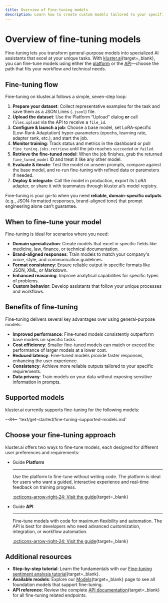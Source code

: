 ```yaml
---
title: Overview of Fine-tuning models
description: Learn how to create custom models tailored to your specific tasks by fine-tuning foundation models with your own data using the kluster.ai platform.
---
```


# Overview of fine-tuning models

Fine-tuning lets you transform general-purpose models into specialized AI assistants that excel at your unique tasks. With [kluster.ai](https://www.kluster.ai/){target=\_blank}, you can fine-tune models using either the [platform](/get-started/fine-tuning/platform/) or the [API](/get-started/fine-tuning/api/)—choose the path that fits your workflow and technical needs.

## Fine-tuning flow

Fine-tuning on kluster.ai follows a simple, seven-step loop:

1. **Prepare your dataset**: Collect representative examples for the task and save them as a JSON Lines (`.jsonl`) file.  
2. **Upload the dataset**: Use the Platform “Upload” dialog **or** call `files.upload` via the API to receive a `file_id`.  
3. **Configure & launch a job**: Choose a base model, set LoRA-specific (Low-Rank Adaptation) hyper-parameters (epochs, learning rate, adapter rank, etc.), and start the job.  
4. **Monitor training**: Track status and metrics in the dashboard or poll `fine_tuning.jobs.retrieve` until the job reaches `succeeded` or `failed`.  
5. **Retrieve the fine-tuned model**: When the job finishes, grab the returned `fine_tuned_model` ID and treat it like any other model.  
6. **Evaluate & iterate**: Test the model on unseen prompts, compare against the base model, and re-run fine-tuning with refined data or parameters if needed. 
7. **Deploy & integrate**: Call the model in production, export its LoRA adapter, or share it with teammates through kluster.ai’s model registry.  

Fine-tuning is your go-to when you need **reliable, domain-specific outputs** (e.g., JSON-formatted responses, brand-aligned tone) that prompt engineering alone can’t guarantee.

## When to fine-tune your model

Fine-tuning is ideal for scenarios where you need:

- **Domain specialization**: Create models that excel in specific fields like medicine, law, finance, or technical documentation.
- **Brand-aligned responses**: Train models to match your company's voice, style, and communication guidelines.
- **Format consistency**: Ensure reliable output in specific formats like JSON, XML, or Markdown.
- **Enhanced reasoning**: Improve analytical capabilities for specific types of problems.
- **Custom behavior**: Develop assistants that follow your unique processes and workflows.

## Benefits of fine-tuning

Fine-tuning delivers several key advantages over using general-purpose models:

- **Improved performance**: Fine-tuned models consistently outperform base models on specific tasks.
- **Cost efficiency**: Smaller fine-tuned models can match or exceed the performance of larger models at a lower cost.
- **Reduced latency**: Fine-tuned models provide faster responses, enhancing the user experience.
- **Consistency**: Achieve more reliable outputs tailored to your specific requirements.
- **Data privacy**: Train models on your data without exposing sensitive information in prompts.

## Supported models

kluster.ai currently supports fine-tuning for the following models:

--8<-- 'text/get-started/fine-tuning-supported-models.md'

## Choose your fine-tuning approach

kluster.ai offers two ways to fine-tune models, each designed for different user preferences and requirements:

<div class="grid cards" markdown>

-   <span class="badge guide">Guide</span> __Platform__

    ---

    Use the platform to fine-tune without writing code. The platform is ideal for users who want a guided, interactive experience and real-time feedback on training progress.

    [:octicons-arrow-right-24: Visit the guide](/get-started/fine-tuning/platform/){target=_blank}

-   <span class="badge guide">Guide</span> __API__

    ---

    Fine-tune models with code for maximum flexibility and automation. The API is best for developers who need advanced customization, integration, or workflow automation.

    [:octicons-arrow-right-24: Visit the guide](/get-started/fine-tuning/api/){target=_blank}

</div>

## Additional resources

- **Step-by-step tutorial**: Learn the fundamentals with our [Fine-tuning sentiment analysis tutorial](/tutorials/klusterai-api/finetuning-sent-analysis/){target=_blank}.
- **Available models**: Explore our [Models](/get-started/models/){target=_blank} page to see all foundation models that support fine-tuning.
- **API reference**: Review the complete [API documentation](/api-reference/reference/#tag/fine-tuning/post/v1/fine_tuning/jobs){target=_blank} for all fine-tuning related endpoints.
